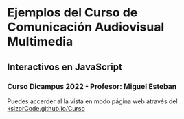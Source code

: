 # Ejemplos del Curso de Comunicación Audiovisual Multimedia
## Interactivos en JavaScript
### Curso Dicampus 2022 - Profesor: Miguel Esteban

Puedes accerder al la vista en modo página web através del [ksizorCode.github.io/Curso](https://ksizorCode.github.io/Curso)
